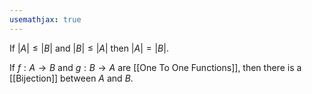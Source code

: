 ```yaml
---
usemathjax: true
---
```


If $|A| \le |B|$ and $|B| \le |A|$ then $|A| = |B|$.

If $f: A \to B$ and $g: B \to A$ are [[One To One Functions]], then there is a [[Bijection]] between $A$ and $B$.